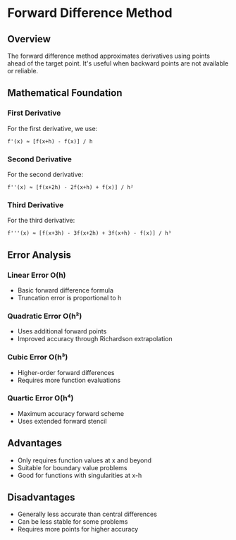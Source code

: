 # Forward Difference Method

## Overview
The forward difference method approximates derivatives using points ahead of the target point. It's useful when backward points are not available or reliable.

## Mathematical Foundation

### First Derivative
For the first derivative, we use:
```
f'(x) ≈ [f(x+h) - f(x)] / h
```

### Second Derivative
For the second derivative:
```
f''(x) ≈ [f(x+2h) - 2f(x+h) + f(x)] / h²
```

### Third Derivative
For the third derivative:
```
f'''(x) ≈ [f(x+3h) - 3f(x+2h) + 3f(x+h) - f(x)] / h³
```

## Error Analysis

### Linear Error O(h)
- Basic forward difference formula
- Truncation error is proportional to h

### Quadratic Error O(h²)
- Uses additional forward points
- Improved accuracy through Richardson extrapolation

### Cubic Error O(h³)
- Higher-order forward differences
- Requires more function evaluations

### Quartic Error O(h⁴)
- Maximum accuracy forward scheme
- Uses extended forward stencil

## Advantages
- Only requires function values at x and beyond
- Suitable for boundary value problems
- Good for functions with singularities at x-h

## Disadvantages
- Generally less accurate than central differences
- Can be less stable for some problems
- Requires more points for higher accuracy
